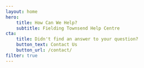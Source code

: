 ```yaml
---
layout: home
hero:
    title: How Can We Help?
    subtitle: Fielding Townsend Help Centre
cta:
    title: Didn't find an answer to your question?
    button_text: Contact Us   
    button_url: /contact/
filter: true
---
```

